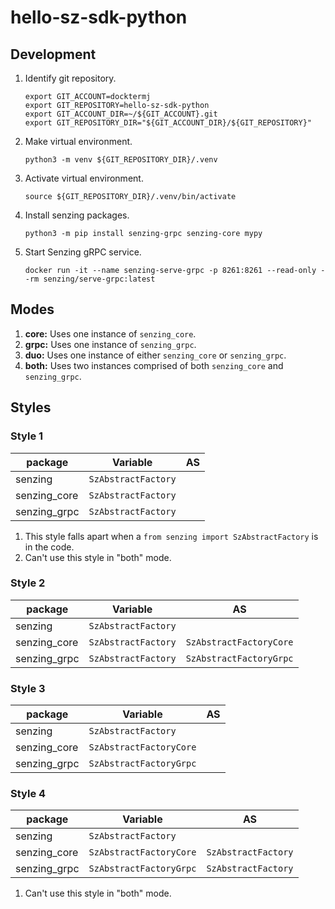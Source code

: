 # hello-sz-sdk-python

## Development

1. Identify git repository.

    ```console
    export GIT_ACCOUNT=docktermj
    export GIT_REPOSITORY=hello-sz-sdk-python
    export GIT_ACCOUNT_DIR=~/${GIT_ACCOUNT}.git
    export GIT_REPOSITORY_DIR="${GIT_ACCOUNT_DIR}/${GIT_REPOSITORY}"
    ```

1. Make virtual environment.

    ```console
    python3 -m venv ${GIT_REPOSITORY_DIR}/.venv
    ```

1. Activate virtual environment.

    ```console
    source ${GIT_REPOSITORY_DIR}/.venv/bin/activate
    ````

1. Install senzing packages.

    ```console
    python3 -m pip install senzing-grpc senzing-core mypy
    ```

1. Start Senzing gRPC service.

    ```console
    docker run -it --name senzing-serve-grpc -p 8261:8261 --read-only --rm senzing/serve-grpc:latest
    ```

## Modes

1. **core:** Uses one instance of `senzing_core`.
1. **grpc:** Uses one instance of `senzing_grpc`.
1. **duo:** Uses one instance of either `senzing_core` or `senzing_grpc`.
1. **both:** Uses two instances comprised of both `senzing_core` and `senzing_grpc`.

## Styles

### Style 1

| package      | Variable            | AS |
| ------------ | ------------------- | -- |
| senzing      | `SzAbstractFactory` |    |
| senzing_core | `SzAbstractFactory` |    |
| senzing_grpc | `SzAbstractFactory` |    |

1. This style falls apart when a `from senzing import SzAbstractFactory` is in the code.
1. Can't use this style in "both" mode.

### Style 2

| package      | Variable            | AS                       |
|--------------|---------------------|--------------------------|
| senzing      | `SzAbstractFactory` |                          |
| senzing_core | `SzAbstractFactory` | `SzAbstractFactoryCore`  |
| senzing_grpc | `SzAbstractFactory` | `SzAbstractFactoryGrpc`  |

### Style 3

| package      | Variable                | AS |
|--------------|-------------------------|----|
| senzing      | `SzAbstractFactory`     |    |
| senzing_core | `SzAbstractFactoryCore` |    |
| senzing_grpc | `SzAbstractFactoryGrpc` |    |

### Style 4

| package      | Variable                | AS                   |
|--------------|-------------------------|----------------------|
| senzing      | `SzAbstractFactory`     |                      |
| senzing_core | `SzAbstractFactoryCore` | `SzAbstractFactory`  |
| senzing_grpc | `SzAbstractFactoryGrpc` | `SzAbstractFactory`  |

1. Can't use this style in "both" mode.
